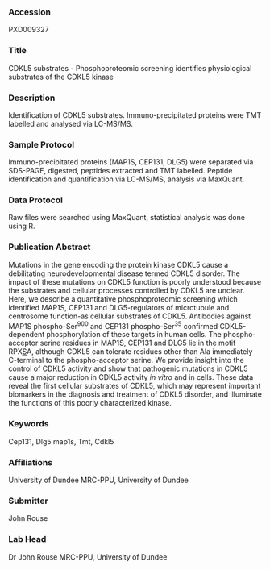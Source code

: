 ### Accession
PXD009327

### Title
CDKL5 substrates -  Phosphoproteomic screening identifies physiological substrates of the CDKL5 kinase

### Description
Identification of CDKL5 substrates. Immuno-precipitated proteins were TMT labelled and analysed via LC-MS/MS.

### Sample Protocol
Immuno-precipitated proteins (MAP1S, CEP131, DLG5) were separated via SDS-PAGE, digested, peptides extracted and TMT labelled. Peptide identification and quantification via LC-MS/MS, analysis via MaxQuant.

### Data Protocol
Raw files were searched using MaxQuant, statistical analysis was done using R.

### Publication Abstract
Mutations in the gene encoding the protein kinase CDKL5 cause a debilitating neurodevelopmental disease termed CDKL5 disorder. The impact of these mutations on CDKL5 function is poorly understood because the substrates and cellular processes controlled by CDKL5 are unclear. Here, we describe a quantitative phosphoproteomic screening which identified MAP1S, CEP131 and DLG5-regulators of microtubule and centrosome function-as cellular substrates of CDKL5. Antibodies against MAP1S phospho-Ser<sup>900</sup> and CEP131 phospho-Ser<sup>35</sup> confirmed CDKL5-dependent phosphorylation of these targets in human cells. The phospho-acceptor serine residues in MAP1S, CEP131 and DLG5 lie in the motif RPX<u>S</u>A, although CDKL5 can tolerate residues other than Ala immediately C-terminal to the phospho-acceptor serine. We provide insight into the control of CDKL5 activity and show that pathogenic mutations in CDKL5 cause a major reduction in CDKL5 activity <i>in&#xa0;vitro</i> and in cells. These data reveal the first cellular substrates of CDKL5, which may represent important biomarkers in the diagnosis and treatment of CDKL5 disorder, and illuminate the functions of this poorly characterized kinase.

### Keywords
Cep131, Dlg5 map1s, Tmt, Cdkl5

### Affiliations
University of Dundee
MRC-PPU, University of Dundee

### Submitter
John Rouse

### Lab Head
Dr John Rouse
MRC-PPU, University of Dundee


